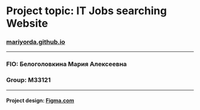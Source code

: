 # Project topic: **IT Jobs searching Website**
### [mariyorda.github.io](mariyorda.github.io)  
---


### FIO: Белоголовкина Мария Алексеевна
### Group: M33121

---
#### Project design: [Figma.com](https://www.figma.com/file/44MM3siCOXMeqRDkXlILFm/Web-programming-Project?type=design&node-id=1%3A453&mode=design&t=VaeIXAL4UAlnQmKb-1) 
